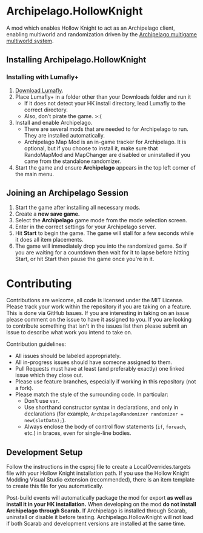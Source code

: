 # Archipelago.HollowKnight

A mod which enables Hollow Knight to act as an Archipelago client, enabling multiworld and randomization driven by the [Archipelago multigame multiworld system](https://archipelago.gg).

## Installing Archipelago.HollowKnight
### Installing with Lumafly+
1. [Download Lumafly](https://themulhima.github.io/Lumafly?download).
2. Place Lumafly+ in a folder other than your Downloads folder and run it
    * If it does not detect your HK install directory, lead Lumafly to the correct directory.
    * Also, don’t pirate the game. >:(
3. Install and enable Archipelago.
    * There are several mods that are needed to for Archipelago to run. They are installed automatically.
    * Archipelago Map Mod is an in-game tracker for Archipelago. It is optional, but if you choose to install it, make sure that RandoMapMod and MapChanger are disabled or uninstalled if you came from the standalone randomizer.
4. Start the game and ensure **Archipelago** appears in the top left corner of the main menu.

## Joining an Archipelago Session
1. Start the game after installing all necessary mods.
2. Create a **new save game.**
3. Select the **Archipelago** game mode from the mode selection screen.
4. Enter in the correct settings for your Archipelago server.
5. Hit **Start** to begin the game. The game will stall for a few seconds while it does all item placements.
6. The game will immediately drop you into the randomized game. So if you are waiting for a countdown then wait for it to lapse before hitting Start, or hit Start then pause the game once you're in it.

# Contributing
Contributions are welcome, all code is licensed under the MIT License. Please track your work within the repository if you are taking on a feature. This is done via GitHub Issues. If you are interesting in taking on an issue please comment on the issue to have it assigned to you. If you are looking to contribute something that isn't in the issues list then please submit an issue to describe what work you intend to take on.

Contribution guidelines:
* All issues should be labeled appropriately.
* All in-progress issues should have someone assigned to them.
* Pull Requests must have at least (and preferably exactly) one linked issue which they close out.
* Please use feature branches, especially if working in this repository (not a fork).
* Please match the style of the surrounding code. In particular:
    * Don't use `var`.
    * Use shorthand constructor syntax in declarations, and only in declarations (for example, `ArchipelagoRandomizer randomizer = new(slotData);`).
    * Always enclose the body of control flow statements (`if`, `foreach`, etc.) in braces, even for single-line bodies.

## Development Setup
Follow the instructions in the csproj file to create a LocalOverrides.targets file with your Hollow Knight installation path. If you use the Hollow Knight Modding Visual Studio extension (recommended), there is an item template to create this file for you automatically.

Post-build events will automatically package the mod for export **as well as install it in your HK installation.** When developing on the mod **do not install Archipelago through Scarab.** If Archipelago is installed through Scarab, uninstall or disable it before testing. Archipelago.HollowKnight will not load if both Scarab and development versions are installed at the same time.

